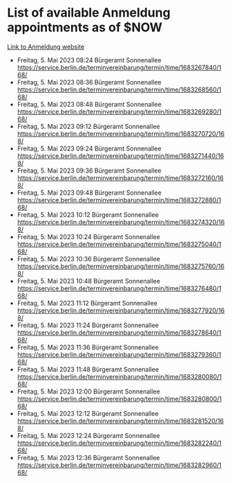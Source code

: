 # List of available Anmeldung appointments as of $NOW
[Link to Anmeldung website](https://service.berlin.de/terminvereinbarung/termin/tag.php?termin=1&anliegen[]=120686&dienstleisterlist=122210,122217,327316,122219,327312,122227,327314,122231,327346,122243,327348,122254,122252,329742,122260,329745,122262,329748,122271,327278,122273,327274,122277,327276,330436,122280,327294,122282,327290,122284,327292,122291,327270,122285,327266,122286,327264,122296,327268,150230,329760,122297,327286,122294,327284,122312,329763,122314,329775,122304,327330,122311,327334,122309,327332,317869,122281,327352,122279,329772,122283,122276,327324,122274,327326,122267,329766,122246,327318,122251,327320,122257,327322,122208,327298,122226,327300&herkunft=http%3A%2F%2Fservice.berlin.de%2Fdienstleistung%2F120686%2F)
- Freitag, 5. Mai 2023 08:24 Bürgeramt Sonnenallee https://service.berlin.de/terminvereinbarung/termin/time/1683267840/168/
- Freitag, 5. Mai 2023 08:36 Bürgeramt Sonnenallee https://service.berlin.de/terminvereinbarung/termin/time/1683268560/168/
- Freitag, 5. Mai 2023 08:48 Bürgeramt Sonnenallee https://service.berlin.de/terminvereinbarung/termin/time/1683269280/168/
- Freitag, 5. Mai 2023 09:12 Bürgeramt Sonnenallee https://service.berlin.de/terminvereinbarung/termin/time/1683270720/168/
- Freitag, 5. Mai 2023 09:24 Bürgeramt Sonnenallee https://service.berlin.de/terminvereinbarung/termin/time/1683271440/168/
- Freitag, 5. Mai 2023 09:36 Bürgeramt Sonnenallee https://service.berlin.de/terminvereinbarung/termin/time/1683272160/168/
- Freitag, 5. Mai 2023 09:48 Bürgeramt Sonnenallee https://service.berlin.de/terminvereinbarung/termin/time/1683272880/168/
- Freitag, 5. Mai 2023 10:12 Bürgeramt Sonnenallee https://service.berlin.de/terminvereinbarung/termin/time/1683274320/168/
- Freitag, 5. Mai 2023 10:24 Bürgeramt Sonnenallee https://service.berlin.de/terminvereinbarung/termin/time/1683275040/168/
- Freitag, 5. Mai 2023 10:36 Bürgeramt Sonnenallee https://service.berlin.de/terminvereinbarung/termin/time/1683275760/168/
- Freitag, 5. Mai 2023 10:48 Bürgeramt Sonnenallee https://service.berlin.de/terminvereinbarung/termin/time/1683276480/168/
- Freitag, 5. Mai 2023 11:12 Bürgeramt Sonnenallee https://service.berlin.de/terminvereinbarung/termin/time/1683277920/168/
- Freitag, 5. Mai 2023 11:24 Bürgeramt Sonnenallee https://service.berlin.de/terminvereinbarung/termin/time/1683278640/168/
- Freitag, 5. Mai 2023 11:36 Bürgeramt Sonnenallee https://service.berlin.de/terminvereinbarung/termin/time/1683279360/168/
- Freitag, 5. Mai 2023 11:48 Bürgeramt Sonnenallee https://service.berlin.de/terminvereinbarung/termin/time/1683280080/168/
- Freitag, 5. Mai 2023 12:00 Bürgeramt Sonnenallee https://service.berlin.de/terminvereinbarung/termin/time/1683280800/168/
- Freitag, 5. Mai 2023 12:12 Bürgeramt Sonnenallee https://service.berlin.de/terminvereinbarung/termin/time/1683281520/168/
- Freitag, 5. Mai 2023 12:24 Bürgeramt Sonnenallee https://service.berlin.de/terminvereinbarung/termin/time/1683282240/168/
- Freitag, 5. Mai 2023 12:36 Bürgeramt Sonnenallee https://service.berlin.de/terminvereinbarung/termin/time/1683282960/168/
